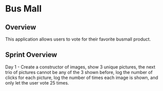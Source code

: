 # Bus Mall

## Overview
This application allows users to vote for their favorite busmall product.

## Sprint Overview
Day 1 - Create a constructor of images, show 3 unique pictures, the next trio of pictures cannot be any of the 3 shown before, log the number of clicks for each picture, log the number of times each image is shown, and only let the user vote 25 times.